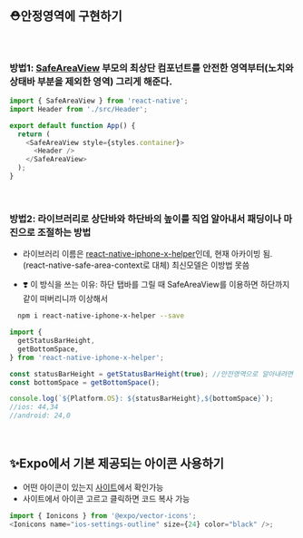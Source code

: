 ## ⛑안정영역에 구현하기

<br/>

### 방법1: [SafeAreaView](https://reactnative.dev/docs/safeareaview) 부모의 최상단 컴포넌트를 안전한 영역부터(노치와 상태바 부분을 제외한 영역) 그리게 해준다.

```js
import { SafeAreaView } from 'react-native';
import Header from './src/Header';

export default function App() {
  return (
    <SafeAreaView style={styles.container}>
      <Header />
    </SafeAreaView>
  );
}
```

<br/>

### 방법2: 라이브러리로 상단바와 하단바의 높이를 직업 알아내서 패딩이나 마진으로 조절하는 방법

- 라이브러리 이름은 [react-native-iphone-x-helper](https://github.com/ptelad/react-native-iphone-x-helper)인데, 현재 아카이빙 됨. (react-native-safe-area-context로 대체)
  최신모델은 이방법 못씀

- ❣️ 이 방식을 쓰는 이유: 하단 탭바를 그릴 때 SafeAreaView를 이용하면 하단까지 같이 떠버리니까 이상해서

```bash
  npm i react-native-iphone-x-helper --save
```

```js
import {
  getStatusBarHeight,
  getBottomSpace,
} from 'react-native-iphone-x-helper';

const statusBarHeight = getStatusBarHeight(true); //안전영역으로 알아내려면 true
const bottomSpace = getBottomSpace();

console.log(`${Platform.OS}: ${statusBarHeight},${bottomSpace}`);
//ios: 44,34
//android: 24,0
```

<br/>

## ✨Expo에서 기본 제공되는 아이콘 사용하기

- 어떤 아이콘이 있는지 [사이트](https://icons.expo.fyi/)에서 확인가능
- 사이트에서 아이콘 고르고 클릭하면 코드 복사 가능

```js
import { Ionicons } from '@expo/vector-icons';
<Ionicons name="ios-settings-outline" size={24} color="black" />;
```
